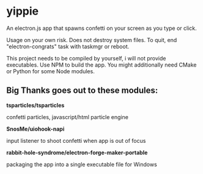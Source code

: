 # yippie
An electron.js app that spawns confetti on your screen as you type or click.

Usage on your own risk. Does not destroy system files. 
To quit, end "electron-congrats" task with taskmgr or reboot.

This project needs to be compiled by yourself, i will not provide executables.
Use NPM to build the app. You might additionally need CMake or Python for some Node modules.

## Big Thanks goes out to these modules:
**tsparticles/tsparticles**

confetti particles, javascript/html particle engine

**SnosMe/uiohook-napi**

input listener to shoot confetti when app is out of focus

**rabbit-hole-syndrome/electron-forge-maker-portable**

packaging the app into a single executable file for Windows
